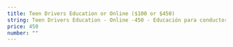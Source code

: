 ```yaml
---
title: Teen Drivers Education or Online ($100 or $450)
string: Teen Drivers Education - Online -450 - Educación para conductores adolescentes
price: 450
number: ""
---
```

